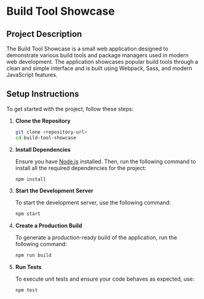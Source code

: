 # Build Tool Showcase

## Project Description

The Build Tool Showcase is a small web application designed to demonstrate various build tools and package managers used in modern web development. The application showcases popular build tools through a clean and simple interface and is built using Webpack, Sass, and modern JavaScript features.

## Setup Instructions

To get started with the project, follow these steps:

1. **Clone the Repository**

   ```bash
   git clone <repository-url>
   cd build-tool-showcase

2. **Install Dependencies**

   Ensure you have [Node.js](https://nodejs.org/) installed. Then, run the following command to install all the required dependencies for the project:

   ```bash
   npm install

3. **Start the Development Server**

   To start the development server, use the following command:

   ```bash
   npm start

4. **Create a Production Build**

   To generate a production-ready build of the application, run the following command:

   ```bash
   npm run build

5. **Run Tests**

   To execute unit tests and ensure your code behaves as expected, use:

   ```bash
   npm test
